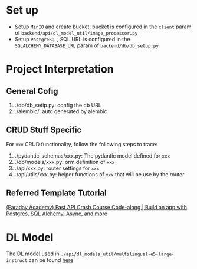 # Set up

- Setup `MinIO` and create bucket, bucket is configured in the `client` param of `backend/api/dl_model_util/image_processor.py`
- Setup `PostgreSQL`, SQL URL is configured in the `SQLALCHEMY_DATABASE_URL` param of `backend/db/db_setup.py`


# Project Interpretation

## General Cofig

1. ./db/db_setip.py: config the db URL
2. ./alembic/: auto generated by alembic

## CRUD Stuff Specific

For `xxx` CRUD functionality, follow the following steps to trace:

1. ./pydantic_schemas/xxx.py: The pydantic model defined for `xxx`
2. ./db/models/xxx.py: orm definition of `xxx`
3. ./api/xxx.py: router settings for `xxx`
4. ./api/utils/xxx.py: helper functions of `xxx` that will be use by the router

## Referred Template Tutorial

[(Faraday Academy) Fast API Crash Course Code-along | Build an app with Postgres, SQL Alchemy, Async, and more](https://www.youtube.com/watch?v=gQTRsZpR7Gw)

# DL Model

The DL model used in `./api/dl_models_util/multilingual-e5-large-instruct` can be found [here](https://huggingface.co/intfloat/multilingual-e5-large-instruct)